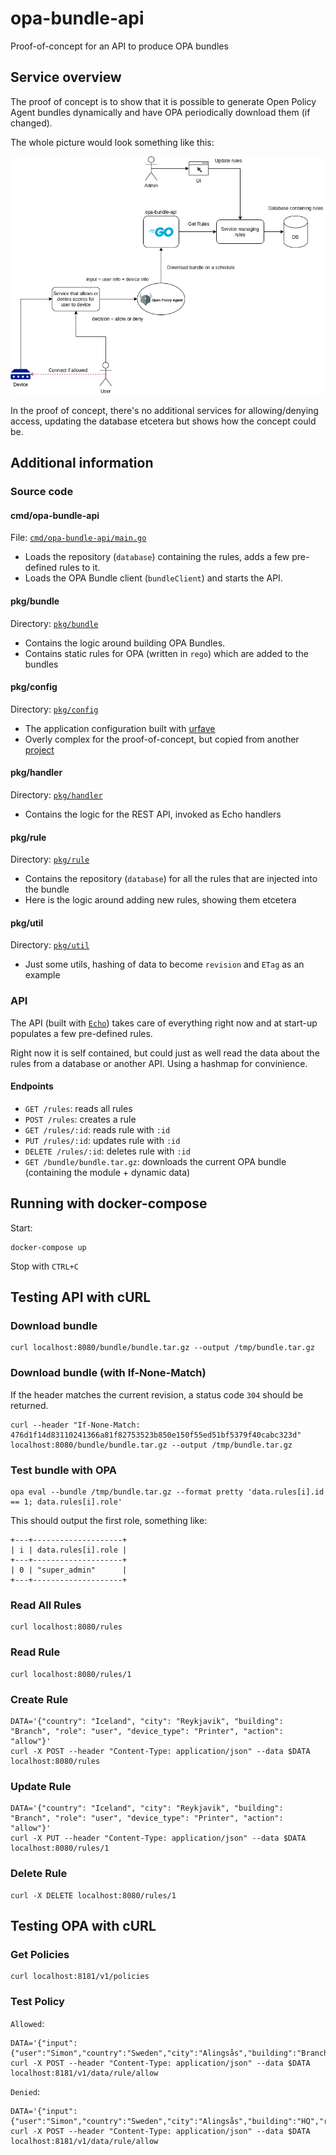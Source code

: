 # opa-bundle-api
Proof-of-concept for an API to produce OPA bundles

## Service overview

The proof of concept is to show that it is possible to generate Open Policy Agent bundles dynamically and have OPA periodically download them (if changed).

The whole picture would look something like this:

![overview](assets/overview.png)

In the proof of concept, there's no additional services for allowing/denying access, updating the database etcetera but shows how the concept could be.

## Additional information

### Source code

#### cmd/opa-bundle-api

File: [`cmd/opa-bundle-api/main.go`](cmd/opa-bundle-api/main.go)

- Loads the repository (`database`) containing the rules, adds a few pre-defined rules to it. 
- Loads the OPA Bundle client (`bundleClient`) and starts the API.

#### pkg/bundle

Directory: [`pkg/bundle`](pkg/bundle)

- Contains the logic around building OPA Bundles.
- Contains static rules for OPA (written in `rego`) which are added to the bundles

#### pkg/config

Directory: [`pkg/config`](pkg/config)

- The application configuration built with [urfave](https://github.com/urfave/cli)
- Overly complex for the proof-of-concept, but copied from another [project](https://github.com/XenitAB/mqtt-log-stdout)

#### pkg/handler

Directory: [`pkg/handler`](pkg/handler)

- Contains the logic for the REST API, invoked as Echo handlers

#### pkg/rule

Directory: [`pkg/rule`](pkg/rule)

- Contains the repository (`database`) for all the rules that are injected into the bundle
- Here is the logic around adding new rules, showing them etcetera

#### pkg/util

Directory: [`pkg/util`](pkg/util)

- Just some utils, hashing of data to become `revision` and `ETag` as an example

### API

The API (built with [`Echo`](https://echo.labstack.com/)) takes care of everything right now and at start-up populates a few pre-defined rules.

Right now it is self contained, but could just as well read the data about the rules from a database or another API. Using a hashmap for convinience.

#### Endpoints

- `GET /rules`: reads all rules
- `POST /rules`: creates a rule
- `GET /rules/:id`: reads rule with `:id`
- `PUT /rules/:id`: updates rule with `:id`
- `DELETE /rules/:id`: deletes rule with `:id`
- `GET /bundle/bundle.tar.gz`: downloads the current OPA bundle (containing the module + dynamic data)

## Running with docker-compose

Start:

```shell
docker-compose up
```

Stop with `CTRL+C`

## Testing API with cURL

### Download bundle

```shell
curl localhost:8080/bundle/bundle.tar.gz --output /tmp/bundle.tar.gz
```

### Download bundle (with If-None-Match)

If the header matches the current revision, a status code `304` should be returned.

```shell
curl --header "If-None-Match: 476d1f14d83110241366a81f82753523b850e150f55ed51bf5379f40cabc323d" localhost:8080/bundle/bundle.tar.gz --output /tmp/bundle.tar.gz
```

### Test bundle with OPA

```shell
opa eval --bundle /tmp/bundle.tar.gz --format pretty 'data.rules[i].id == 1; data.rules[i].role'
```

This should output the first role, something like:

```shell
+---+--------------------+
| i | data.rules[i].role |
+---+--------------------+
| 0 | "super_admin"      |
+---+--------------------+
```

### Read All Rules

```shell
curl localhost:8080/rules
```

### Read Rule

```shell
curl localhost:8080/rules/1
```

### Create Rule

```shell
DATA='{"country": "Iceland", "city": "Reykjavik", "building": "Branch", "role": "user", "device_type": "Printer", "action": "allow"}'
curl -X POST --header "Content-Type: application/json" --data $DATA localhost:8080/rules
```

### Update Rule

```shell
DATA='{"country": "Iceland", "city": "Reykjavik", "building": "Branch", "role": "user", "device_type": "Printer", "action": "allow"}'
curl -X PUT --header "Content-Type: application/json" --data $DATA localhost:8080/rules/1
```

### Delete Rule

```shell
curl -X DELETE localhost:8080/rules/1
```

## Testing OPA with cURL

### Get Policies

```shell
curl localhost:8181/v1/policies
```

### Test Policy

`Allowed`:

```shell
DATA='{"input":{"user":"Simon","country":"Sweden","city":"Alingsås","building":"Branch","role":"user","device_type":"Printer"}}'
curl -X POST --header "Content-Type: application/json" --data $DATA localhost:8181/v1/data/rule/allow
```

`Denied`:

```shell
DATA='{"input":{"user":"Simon","country":"Sweden","city":"Alingsås","building":"HQ","role":"user","device_type":"Printer"}}'
curl -X POST --header "Content-Type: application/json" --data $DATA localhost:8181/v1/data/rule/allow
```